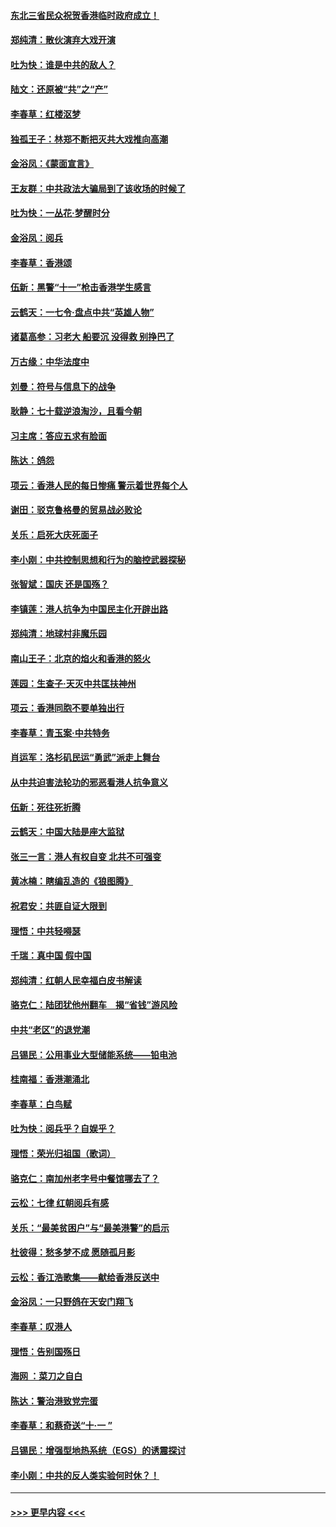 #### [东北三省民众祝贺香港临时政府成立！](../pages/nsc993/n11571215.md?t=10062022) 
#### [郑纯清：散伙演弃大戏开演](../pages/nsc993/n11570826.md?t=10062022) 
#### [吐为快：谁是中共的敌人？](../pages/nsc993/n11570817.md?t=10062022) 
#### [陆文：还原被“共”之“产”](../pages/nsc993/n11570798.md?t=10062022) 
#### [李春草：红楼沤梦](../pages/nsc993/n11569673.md?t=10062022) 
#### [独孤王子：林郑不断把灭共大戏推向高潮](../pages/nsc993/n11569381.md?t=10062022) 
#### [金浴凤：《蒙面宣言》](../pages/nsc993/n11569368.md?t=10062022) 
#### [王友群：中共政法大骗局到了该收场的时候了](../pages/nsc993/n11568940.md?t=10062022) 
#### [吐为快：一丛花‧梦醒时分](../pages/nsc993/n11567491.md?t=10062022) 
#### [金浴凤：阅兵](../pages/nsc993/n11567454.md?t=10062022) 
#### [李春草：香港颂](../pages/nsc993/n11567444.md?t=10062022) 
#### [伍新：黑警“十一”枪击香港学生感言](../pages/nsc993/n11567426.md?t=10062022) 
#### [云鹤天：一七令‧盘点中共“英雄人物”](../pages/nsc993/n11567091.md?t=10062022) 
#### [诸葛高参：习老大 船要沉 没得救 别挣巴了](../pages/nsc993/n11566976.md?t=10062022) 
#### [万古缘：中华法度中](../pages/nsc993/n11566726.md?t=10062022) 
#### [刘曼：符号与信息下的战争](../pages/nsc993/n11564655.md?t=10062022) 
#### [耿静：七十载逆浪淘沙，且看今朝](../pages/nsc993/n11564520.md?t=10062022) 
#### [习主席：答应五求有脸面](../pages/nsc993/n11563953.md?t=10062022) 
#### [陈达：鸽怨](../pages/nsc993/n11561879.md?t=10062022) 
#### [项云：香港人民的每日惨痛  警示着世界每个人](../pages/nsc993/n11559273.md?t=10062022) 
#### [谢田：驳克鲁格曼的贸易战必败论](../pages/nsc993/n11555840.md?t=10062022) 
#### [关乐：启死大庆死面子](../pages/nsc993/n11556823.md?t=10062022) 
#### [李小刚：中共控制思想和行为的脑控武器探秘](../pages/nsc993/n11556776.md?t=10062022) 
#### [张智斌：国庆  还是国殇？](../pages/nsc993/n11556617.md?t=10062022) 
#### [李镇莲：港人抗争为中国民主化开辟出路](../pages/nsc993/n11556570.md?t=10062022) 
#### [郑纯清：地球村非魔乐园](../pages/nsc993/n11555415.md?t=10062022) 
#### [南山王子：北京的焰火和香港的怒火](../pages/nsc993/n11555318.md?t=10062022) 
#### [莲园：生查子·天灭中共匡扶神州](../pages/nsc993/n11555302.md?t=10062022) 
#### [项云：香港同胞不要单独出行](../pages/nsc993/n11555276.md?t=10062022) 
#### [李春草：青玉案‧中共特务](../pages/nsc993/n11552356.md?t=10062022) 
#### [肖运军：洛杉矶民运“勇武”派走上舞台](../pages/nsc993/n11551595.md?t=10062022) 
#### [从中共迫害法轮功的邪恶看港人抗争意义](../pages/nsc993/n11540858.md?t=10062022) 
#### [伍新：死往死折腾](../pages/nsc993/n11550174.md?t=10062022) 
#### [云鹤天：中国大陆是座大监狱](../pages/nsc993/n11550155.md?t=10062022) 
#### [张三一言：港人有权自变 北共不可强变](../pages/nsc993/n11550132.md?t=10062022) 
#### [黄冰楠：瞎编乱造的《狼图腾》](../pages/nsc993/n11550082.md?t=10062022) 
#### [祝君安：共匪自证大限到](../pages/nsc993/n11550041.md?t=10062022) 
#### [理悟：中共轻嘚瑟](../pages/nsc993/n11547978.md?t=10062022) 
#### [千瑞：真中国 假中国](../pages/nsc993/n11547865.md?t=10062022) 
#### [郑纯清：红朝人民幸福白皮书解读](../pages/nsc993/n11547499.md?t=10062022) 
#### [骆克仁：陆团犹他州翻车　揭“省钱”游风险](../pages/nsc993/n11546977.md?t=10062022) 
#### [中共“老区”的退党潮](../pages/nsc993/n11545995.md?t=10062022) 
#### [吕锡民：公用事业大型储能系统——铅电池](../pages/nsc993/n11545701.md?t=10062022) 
#### [桂南福：香港潮涌北](../pages/nsc993/n11545682.md?t=10062022) 
#### [李春草：白鸟赋](../pages/nsc993/n11545663.md?t=10062022) 
#### [吐为快：阅兵乎？自娱乎？](../pages/nsc993/n11545625.md?t=10062022) 
#### [理悟：荣光归祖国（歌词）](../pages/nsc993/n11545616.md?t=10062022) 
#### [骆克仁：南加州老字号中餐馆哪去了？](../pages/nsc993/n11545120.md?t=10062022) 
#### [云松：七律 红朝阅兵有感](../pages/nsc993/n11542394.md?t=10062022) 
#### [关乐：“最美贫困户”与“最美港警”的启示](../pages/nsc993/n11542252.md?t=10062022) 
#### [杜彼得：愁多梦不成 愿随孤月影](../pages/nsc993/n11540296.md?t=10062022) 
#### [云松：香江浩歌集——献给香港反送中](../pages/nsc993/n11540149.md?t=10062022) 
#### [金浴凤：一只野鸽在天安门翔飞](../pages/nsc993/n11540280.md?t=10062022) 
#### [李春草：叹港人](../pages/nsc993/n11540119.md?t=10062022) 
#### [理悟：告别国殇日](../pages/nsc993/n11539610.md?t=10062022) 
#### [海网 ：菜刀之自白](../pages/nsc993/n11539597.md?t=10062022) 
#### [陈达：警治港致党完蛋](../pages/nsc993/n11538127.md?t=10062022) 
#### [李春草：和蔡奇送“十·一 ”](../pages/nsc993/n11537810.md?t=10062022) 
#### [吕锡民：增强型地热系统（EGS）的诱震探讨](../pages/nsc993/n11537765.md?t=10062022) 
#### [李小刚：中共的反人类实验何时休？！](../pages/nsc993/n11537669.md?t=10062022) 

----
#### [ >>> 更早内容 <<< ](../indexes/nsc993-earlier.md)
